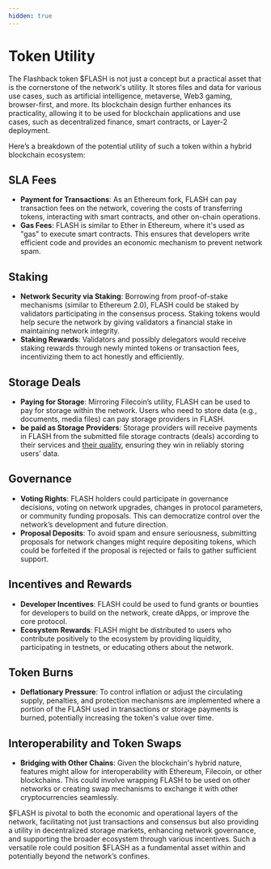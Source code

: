 ```yaml
---
hidden: true
---
```


# Token Utility

The Flashback token $FLASH is not just a concept but a practical asset that is the cornerstone of the network's utility. It stores files and data for various use cases, such as artificial intelligence, metaverse, Web3 gaming, browser-first, and more. Its blockchain design further enhances its practicality, allowing it to be used for blockchain applications and use cases, such as decentralized finance, smart contracts, or Layer-2 deployment.

Here’s a breakdown of the potential utility of such a token within a hybrid blockchain ecosystem:

## **SLA Fees**

* **Payment for Transactions**: As an Ethereum fork, FLASH can pay transaction fees on the network, covering the costs of transferring tokens, interacting with smart contracts, and other on-chain operations.
* **Gas Fees**: FLASH is similar to Ether in Ethereum, where it's used as "gas" to execute smart contracts. This ensures that developers write efficient code and provides an economic mechanism to prevent network spam.

## **Staking**

* **Network Security via Staking**: Borrowing from proof-of-stake mechanisms (similar to Ethereum 2.0), FLASH could be staked by validators participating in the consensus process. Staking tokens would help secure the network by giving validators a financial stake in maintaining network integrity.
* **Staking Rewards**: Validators and possibly delegators would receive staking rewards through newly minted tokens or transaction fees, incentivizing them to act honestly and efficiently.

## **Storage Deals**

* **Paying for Storage**: Mirroring Filecoin’s utility, FLASH can be used to pay for storage within the network. Users who need to store data (e.g., documents, media files) can pay storage providers in FLASH.
* **be paid as Storage Providers**: Storage providers will receive payments in FLASH from the submitted file storage contracts (deals) according to their services and [their quality](../../prototype-v1/our-network-and-ecosystem/quality-of-network-qon-optimizer.md), ensuring they win in reliably storing users’ data.

## **Governance**

* **Voting Rights**: FLASH holders could participate in governance decisions, voting on network upgrades, changes in protocol parameters, or community funding proposals. This can democratize control over the network’s development and future direction.
* **Proposal Deposits**: To avoid spam and ensure seriousness, submitting proposals for network changes might require depositing tokens, which could be forfeited if the proposal is rejected or fails to gather sufficient support.

## **Incentives and Rewards**

* **Developer Incentives**: FLASH could be used to fund grants or bounties for developers to build on the network, create dApps, or improve the core protocol.
* **Ecosystem Rewards**: FLASH might be distributed to users who contribute positively to the ecosystem by providing liquidity, participating in testnets, or educating others about the network.

## **Token Burns**

* **Deflationary Pressure**: To control inflation or adjust the circulating supply, penalties, and protection mechanisms are implemented where a portion of the FLASH used in transactions or storage payments is burned, potentially increasing the token's value over time.

## **Interoperability and Token Swaps**

* **Bridging with Other Chains**: Given the blockchain's hybrid nature, features might allow for interoperability with Ethereum, Filecoin, or other blockchains. This could involve wrapping FLASH to be used on other networks or creating swap mechanisms to exchange it with other cryptocurrencies seamlessly.

$FLASH is pivotal to both the economic and operational layers of the network, facilitating not just transactions and consensus but also providing a utility in decentralized storage markets, enhancing network governance, and supporting the broader ecosystem through various incentives. Such a versatile role could position $FLASH as a fundamental asset within and potentially beyond the network’s confines.
